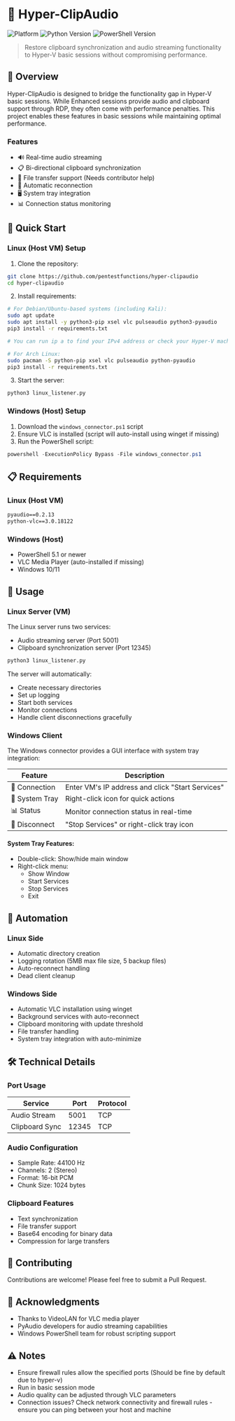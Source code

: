 # 🔄 Hyper-ClipAudio

![Platform](https://img.shields.io/badge/platform-Windows%20%7C%20Linux-lightgrey)
![Python Version](https://img.shields.io/badge/python-3.6%2B-blue)
![PowerShell Version](https://img.shields.io/badge/powershell-5.1%2B-blue)

> Restore clipboard synchronization and audio streaming functionality to Hyper-V basic sessions without compromising performance.

## 🎯 Overview

Hyper-ClipAudio is designed to bridge the functionality gap in Hyper-V basic sessions. While Enhanced sessions provide audio and clipboard support through RDP, they often come with performance penalties. This project enables these features in basic sessions while maintaining optimal performance.

### Features

- 🔊 Real-time audio streaming
- 📋 Bi-directional clipboard synchronization
- 📁 File transfer support (Needs contributor help)
- 🔄 Automatic reconnection
- 🖥️ System tray integration
- 📊 Connection status monitoring

## 🚀 Quick Start

### Linux (Host VM) Setup

1. Clone the repository:
```bash
git clone https://github.com/pentestfunctions/hyper-clipaudio
cd hyper-clipaudio
```

2. Install requirements:
```bash
# For Debian/Ubuntu-based systems (including Kali):
sudo apt update
sudo apt install -y python3-pip xsel vlc pulseaudio python3-pyaudio
pip3 install -r requirements.txt

# You can run ip a to find your IPv4 address or check your Hyper-V machine settings in the Hyper-V Manager for the IP

# For Arch Linux:
sudo pacman -S python-pip xsel vlc pulseaudio python-pyaudio
pip3 install -r requirements.txt
```

3. Start the server:
```bash
python3 linux_listener.py
```

### Windows (Host) Setup

1. Download the `windows_connector.ps1` script
2. Ensure VLC is installed (script will auto-install using winget if missing)
3. Run the PowerShell script:
```powershell
powershell -ExecutionPolicy Bypass -File windows_connector.ps1
```

## 📋 Requirements

### Linux (Host VM)
```txt
pyaudio==0.2.13
python-vlc==3.0.18122
```

### Windows (Host)
- PowerShell 5.1 or newer
- VLC Media Player (auto-installed if missing)
- Windows 10/11

## 🔧 Usage

### Linux Server (VM)

The Linux server runs two services:
- Audio streaming server (Port 5001)
- Clipboard synchronization server (Port 12345)

```bash
python3 linux_listener.py
```

The server will automatically:
- Create necessary directories
- Set up logging
- Start both services
- Monitor connections
- Handle client disconnections gracefully

### Windows Client

The Windows connector provides a GUI interface with system tray integration:

| Feature | Description |
|---------|-------------|
| 🔌 Connection | Enter VM's IP address and click "Start Services" |
| 🔄 System Tray | Right-click icon for quick actions |
| 📊 Status | Monitor connection status in real-time |
| 🛑 Disconnect | "Stop Services" or right-click tray icon |

#### System Tray Features:
- Double-click: Show/hide main window
- Right-click menu:
  - Show Window
  - Start Services
  - Stop Services
  - Exit

## 🔄 Automation

### Linux Side
- Automatic directory creation
- Logging rotation (5MB max file size, 5 backup files)
- Auto-reconnect handling
- Dead client cleanup

### Windows Side
- Automatic VLC installation using winget
- Background services with auto-reconnect
- Clipboard monitoring with update threshold
- File transfer handling
- System tray integration with auto-minimize

## 🛠️ Technical Details

### Port Usage
| Service | Port | Protocol |
|---------|------|----------|
| Audio Stream | 5001 | TCP |
| Clipboard Sync | 12345 | TCP |

### Audio Configuration
- Sample Rate: 44100 Hz
- Channels: 2 (Stereo)
- Format: 16-bit PCM
- Chunk Size: 1024 bytes

### Clipboard Features
- Text synchronization
- File transfer support
- Base64 encoding for binary data
- Compression for large transfers

## 🤝 Contributing

Contributions are welcome! Please feel free to submit a Pull Request.

## 🙏 Acknowledgments

- Thanks to VideoLAN for VLC media player
- PyAudio developers for audio streaming capabilities
- Windows PowerShell team for robust scripting support

## ⚠️ Notes

- Ensure firewall rules allow the specified ports (Should be fine by default due to hyper-v)
- Run in basic session mode
- Audio quality can be adjusted through VLC parameters
- Connection issues? Check network connectivity and firewall rules - ensure you can ping between your host and machine
